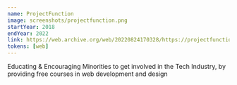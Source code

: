 ```yaml
---
name: ProjectFunction
image: screenshots/projectfunction.png
startYear: 2018
endYear: 2022
link: https://web.archive.org/web/20220824170328/https://projectfunction.io/
tokens: [web]
---
```


Educating & Encouraging Minorities to get involved in the Tech Industry, by providing free courses in web development and design